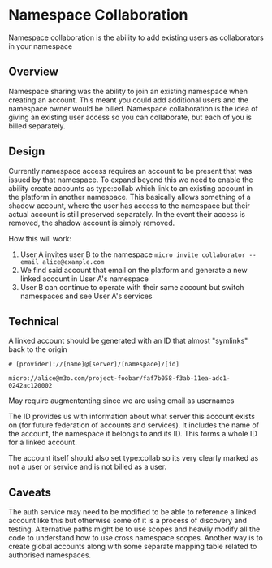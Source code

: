 # Namespace Collaboration

Namespace collaboration is the ability to add existing users as collaborators in your namespace

## Overview

Namespace sharing was the ability to join an existing namespace when creating an account. This meant 
you could add additional users and the namespace owner would be billed. Namespace collaboration 
is the idea of giving an existing user access so you can collaborate, but each of you is billed 
separately.

## Design

Currently namespace access requires an account to be present that was issued by that namespace. 
To expand beyond this we need to enable the ability create accounts as type:collab which link 
to an existing account in the platform in another namespace. This basically allows something 
of a shadow account, where the user has access to the namespace but their actual account is 
still preserved separately. In the event their access is removed, the shadow account is 
simply removed. 

How this will work:

1. User A invites user B to the namespace `micro invite collaborator --email alice@example.com`
2. We find said account that email on the platform and generate a new linked account in User A's namespace
3. User B can continue to operate with their same account but switch namespaces and see User A's services

## Technical

A linked account should be generated with an ID that almost "symlinks" back to the origin

```
# [provider]://[name]@[server]/[namespace]/[id]

micro://alice@m3o.com/project-foobar/faf7b058-f3ab-11ea-adc1-0242ac120002
```

May require augmententing since we are using email as usernames

The ID provides us with information about what server this account exists on (for future federation of accounts and services). 
It includes the name of the account, the namespace it belongs to and its ID. This forms a whole ID for a linked account.

The account itself should also set type:collab so its very clearly marked as not a user or service and is not billed as a user.

## Caveats

The auth service may need to be modified to be able to reference a linked account like this but otherwise some of it 
is a process of discovery and testing. Alternative paths might be to use scopes and heavily modify all the code 
to understand how to use cross namespace scopes. Another way is to create global accounts along with some separate 
mapping table related to authorised namespaces.
